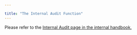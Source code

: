 ```yaml
---

title: "The Internal Audit Function"
---
```


Please refer to the [Internal Audit page in the internal handbook.](https://internal.gitlab.com/handbook/internal-audit/)
